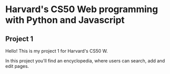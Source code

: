 # Harvard's CS50 Web programming with Python and Javascript

## Project 1 

Hello! This is my project 1 for Harvard's CS50 W.

In this project you'll find an encyclopedia, where users can search, add and edit pages.
